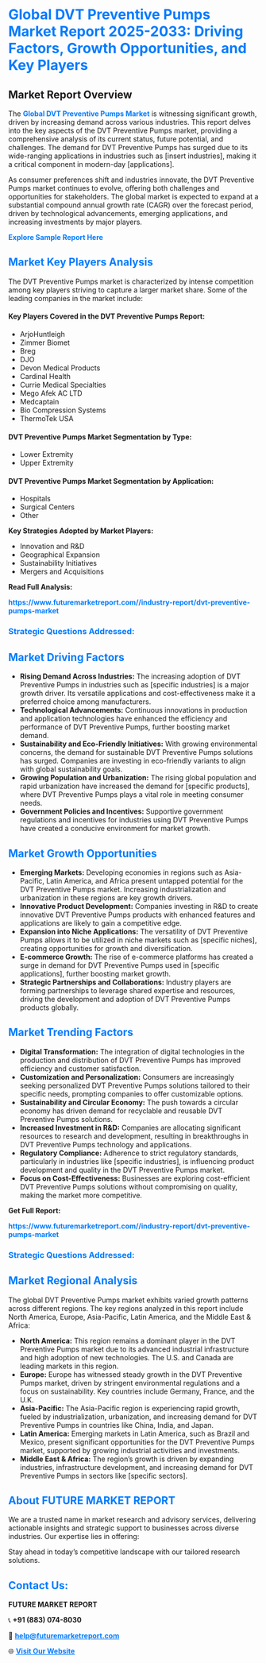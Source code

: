 <h1 style="color: #007BFF;">Global DVT Preventive Pumps Market Report 2025-2033: Driving Factors, Growth Opportunities, and Key Players</h1>

<section id="overview">
<h2>Market Report Overview</h2>
<p>The <a href="https://www.futuremarketreport.com//industry-report/dvt-preventive-pumps-market" style="color: #007BFF; text-decoration: none;"><strong>Global DVT Preventive Pumps Market</strong></a> is witnessing significant growth, driven by increasing demand across various industries. This report delves into the key aspects of the DVT Preventive Pumps market, providing a comprehensive analysis of its current status, future potential, and challenges. The demand for DVT Preventive Pumps has surged due to its wide-ranging applications in industries such as [insert industries], making it a critical component in modern-day [applications].</p>
<p>As consumer preferences shift and industries innovate, the DVT Preventive Pumps market continues to evolve, offering both challenges and opportunities for stakeholders. The global market is expected to expand at a substantial compound annual growth rate (CAGR) over the forecast period, driven by technological advancements, emerging applications, and increasing investments by major players.</p>
</section>

<section id="overview">
<p><a href="https://www.futuremarketreport.com//request-sample/reportId=60958" style="color: #007BFF; text-decoration: none;"><strong>Explore Sample Report Here</strong></a></p>
</section>

<section id="key-players">
<h2 style="color: #007BFF;">Market Key Players Analysis</h2>
<p>The DVT Preventive Pumps market is characterized by intense competition among key players striving to capture a larger market share. Some of the leading companies in the market include:</p>
<h4>Key Players Covered in the DVT Preventive Pumps Report:</h4>
<ul><li>ArjoHuntleigh</li><li>Zimmer Biomet</li><li>Breg</li><li>DJO</li><li>Devon Medical Products</li><li>Cardinal Health</li><li>Currie Medical Specialties</li><li>Mego Afek AC LTD</li><li>Medcaptain</li><li>Bio Compression Systems</li><li>ThermoTek USA</li></ul>
<h4>DVT Preventive Pumps Market Segmentation by Type:</h4>
<ul><li>Lower Extremity</li><li>Upper Extremity</li></ul>

<h4>DVT Preventive Pumps Market Segmentation by Application:</h4>
<ul><li>Hospitals</li><li>Surgical Centers</li><li>Other</li></ul>
<p><strong>Key Strategies Adopted by Market Players:</strong></p>
<ul>
<li>Innovation and R&D</li>
<li>Geographical Expansion</li>
<li>Sustainability Initiatives</li>
<li>Mergers and Acquisitions</li>
</ul>
</section>

<section>
<p><strong>Read Full Analysis: </strong></p><a href="https://www.futuremarketreport.com//industry-report/dvt-preventive-pumps-market" style="color: #007BFF; text-decoration: none;"><strong>https://www.futuremarketreport.com//industry-report/dvt-preventive-pumps-market</strong></a>
<h3 style="color: #007BFF;">Strategic Questions Addressed:</h3>
</section>

<section id="driving-factors">
<h2 style="color: #007BFF;">Market Driving Factors</h2>
<ul>
<li><strong>Rising Demand Across Industries:</strong> The increasing adoption of DVT Preventive Pumps in industries such as [specific industries] is a major growth driver. Its versatile applications and cost-effectiveness make it a preferred choice among manufacturers.</li>
<li><strong>Technological Advancements:</strong> Continuous innovations in production and application technologies have enhanced the efficiency and performance of DVT Preventive Pumps, further boosting market demand.</li>
<li><strong>Sustainability and Eco-Friendly Initiatives:</strong> With growing environmental concerns, the demand for sustainable DVT Preventive Pumps solutions has surged. Companies are investing in eco-friendly variants to align with global sustainability goals.</li>
<li><strong>Growing Population and Urbanization:</strong> The rising global population and rapid urbanization have increased the demand for [specific products], where DVT Preventive Pumps plays a vital role in meeting consumer needs.</li>
<li><strong>Government Policies and Incentives:</strong> Supportive government regulations and incentives for industries using DVT Preventive Pumps have created a conducive environment for market growth.</li>
</ul>
</section>

<section id="growth-opportunities">
<h2 style="color: #007BFF;">Market Growth Opportunities</h2>
<ul>
<li><strong>Emerging Markets:</strong> Developing economies in regions such as Asia-Pacific, Latin America, and Africa present untapped potential for the DVT Preventive Pumps market. Increasing industrialization and urbanization in these regions are key growth drivers.</li>
<li><strong>Innovative Product Development:</strong> Companies investing in R&D to create innovative DVT Preventive Pumps products with enhanced features and applications are likely to gain a competitive edge.</li>
<li><strong>Expansion into Niche Applications:</strong> The versatility of DVT Preventive Pumps allows it to be utilized in niche markets such as [specific niches], creating opportunities for growth and diversification.</li>
<li><strong>E-commerce Growth:</strong> The rise of e-commerce platforms has created a surge in demand for DVT Preventive Pumps used in [specific applications], further boosting market growth.</li>
<li><strong>Strategic Partnerships and Collaborations:</strong> Industry players are forming partnerships to leverage shared expertise and resources, driving the development and adoption of DVT Preventive Pumps products globally.</li>
</ul>
</section>

<section id="trending-factors">
<h2 style="color: #007BFF;">Market Trending Factors</h2>
<ul>
<li><strong>Digital Transformation:</strong> The integration of digital technologies in the production and distribution of DVT Preventive Pumps has improved efficiency and customer satisfaction.</li>
<li><strong>Customization and Personalization:</strong> Consumers are increasingly seeking personalized DVT Preventive Pumps solutions tailored to their specific needs, prompting companies to offer customizable options.</li>
<li><strong>Sustainability and Circular Economy:</strong> The push towards a circular economy has driven demand for recyclable and reusable DVT Preventive Pumps solutions.</li>
<li><strong>Increased Investment in R&D:</strong> Companies are allocating significant resources to research and development, resulting in breakthroughs in DVT Preventive Pumps technology and applications.</li>
<li><strong>Regulatory Compliance:</strong> Adherence to strict regulatory standards, particularly in industries like [specific industries], is influencing product development and quality in the DVT Preventive Pumps market.</li>
<li><strong>Focus on Cost-Effectiveness:</strong> Businesses are exploring cost-efficient DVT Preventive Pumps solutions without compromising on quality, making the market more competitive.</li>
</ul>
</section>

<section>
<p><strong>Get Full Report: </strong></p><a href="https://www.futuremarketreport.com//industry-report/dvt-preventive-pumps-market" style="color: #007BFF; text-decoration: none;"><strong>https://www.futuremarketreport.com//industry-report/dvt-preventive-pumps-market</strong></a>
<h3 style="color: #007BFF;">Strategic Questions Addressed:</h3>
</section>


<section id="regional-analysis">
<h2 style="color: #007BFF;">Market Regional Analysis</h2>
<p>The global DVT Preventive Pumps market exhibits varied growth patterns across different regions. The key regions analyzed in this report include North America, Europe, Asia-Pacific, Latin America, and the Middle East & Africa:</p>
<ul>
<li><strong>North America:</strong> This region remains a dominant player in the DVT Preventive Pumps market due to its advanced industrial infrastructure and high adoption of new technologies. The U.S. and Canada are leading markets in this region.</li>
<li><strong>Europe:</strong> Europe has witnessed steady growth in the DVT Preventive Pumps market, driven by stringent environmental regulations and a focus on sustainability. Key countries include Germany, France, and the U.K.</li>
<li><strong>Asia-Pacific:</strong> The Asia-Pacific region is experiencing rapid growth, fueled by industrialization, urbanization, and increasing demand for DVT Preventive Pumps in countries like China, India, and Japan.</li>
<li><strong>Latin America:</strong> Emerging markets in Latin America, such as Brazil and Mexico, present significant opportunities for the DVT Preventive Pumps market, supported by growing industrial activities and investments.</li>
<li><strong>Middle East & Africa:</strong> The region’s growth is driven by expanding industries, infrastructure development, and increasing demand for DVT Preventive Pumps in sectors like [specific sectors].</li>
</ul>
</section>

<footer>
<h2 style="color: #007BFF;">About FUTURE MARKET REPORT</h2>
<p>We are a trusted name in market research and advisory services, delivering actionable insights and strategic support to businesses across diverse industries. Our expertise lies in offering:</p>

<p>Stay ahead in today’s competitive landscape with our tailored research solutions.</p>

<h2 style="color: #007BFF;">Contact Us:</h2>
<p><strong>FUTURE MARKET REPORT</strong></p>
<p>📞 <strong>+91 (883) 074-8030</strong></p>
<p>📧 <strong><a href="mailto:help@futuremarketreport.com" style="color: #007BFF;">help@futuremarketreport.com</a></strong></p>
<p>🌐 <strong><a href="https://www.futuremarketreport.com/" style="color: #007BFF;">Visit Our Website</a></strong></p>
</footer>